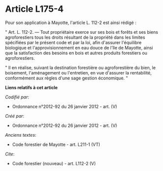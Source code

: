 # Article L175-4

Pour son application à Mayotte, l'article L. 112-2 est ainsi rédigé : 

" Art. L. 112-2. ― Tout propriétaire exerce sur ses bois et forêts et ses biens agroforestiers tous les droits résultant de
la propriété dans les limites spécifiées par le présent code et par la loi, afin d'assurer l'équilibre biologique et
l'approvisionnement en eau douce de l'île de Mayotte, ainsi que la satisfaction des besoins en bois et autres produits
forestiers ou agroforestiers. 

" Il en réalise, suivant la destination forestière ou agroforestière du bien, le boisement, l'aménagement ou l'entretien, en
vue d'assurer la rentabilité, conformément aux règles d'une sage gestion économique. "

**Liens relatifs à cet article**

_Codifié par_:

  - Ordonnance n°2012-92 du 26 janvier 2012 - art. (V)

_Créé par_:

  - Ordonnance n°2012-92 du 26 janvier 2012 - art. (V)

_Anciens textes_:

  - Code forestier de Mayotte - art. L211-1 (VT)

_Cite_:

  - Code forestier (nouveau) - art. L112-2 (V)
